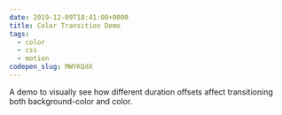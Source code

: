 ```yaml
---
date: 2019-12-09T18:41:00+0000
title: Color Transition Demo
tags:
  - color
  - css
  - motion
codepen_slug: MWYKQdX
---
```


<c-codepen slug="{{ codepen_slug }}" height="810px"></c-codepen>

A demo to visually see how different duration offsets affect transitioning both background-color and color.
